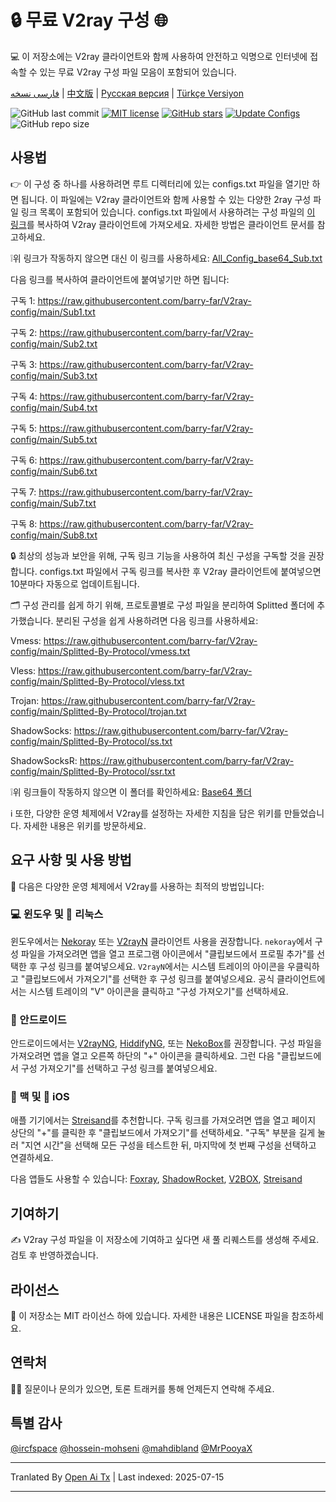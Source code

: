 # 🔒 무료 V2ray 구성 🌐
💻 이 저장소에는 V2ray 클라이언트와 함께 사용하여 안전하고 익명으로 인터넷에 접속할 수 있는 무료 V2ray 구성 파일 모음이 포함되어 있습니다.

[فارسی نسخه](https://github.com/barry-far/V2ray-config/blob/main/Persian-README.md) | [中文版](https://github.com/barry-far/V2ray-config/blob/main/Chinese-README.md) | [Русская версия](https://github.com/barry-far/V2ray-config/blob/main/Russian-README.md) | [Türkçe Versiyon](https://github.com/barry-far/V2ray-config/blob/main/Turkish-README.md)

![GitHub last commit](https://img.shields.io/github/last-commit/barry-far/V2ray-config.svg) [![MIT license](https://img.shields.io/badge/License-MIT-blue.svg)](https://lbesson.mit-license.org/) [![GitHub stars](https://img.shields.io/github/stars/barry-far/V2ray-config.svg)](https://github.com/barry-far/V2ray-config/stargazers) [![Update Configs](https://github.com/barry-far/V2ray-config/actions/workflows/main.yml/badge.svg)](https://github.com/barry-far/V2ray-config/actions/workflows/main.yml) ![GitHub repo size](https://img.shields.io/github/repo-size/barry-far/V2ray-config)  




## 사용법
👉 이 구성 중 하나를 사용하려면 루트 디렉터리에 있는 configs.txt 파일을 열기만 하면 됩니다. 이 파일에는 V2ray 클라이언트와 함께 사용할 수 있는 다양한 2ray 구성 파일 링크 목록이 포함되어 있습니다. configs.txt 파일에서 사용하려는 구성 파일의 [이 링크](https://raw.githubusercontent.com/barry-far/V2ray-config/main/All_Configs_Sub.txt)를 복사하여 V2ray 클라이언트에 가져오세요. 자세한 방법은 클라이언트 문서를 참고하세요.

❕위 링크가 작동하지 않으면 대신 이 링크를 사용하세요: [All_Config_base64_Sub.txt](https://raw.githubusercontent.com/barry-far/V2ray-config/main/All_Configs_base64_Sub.txt)

다음 링크를 복사하여 클라이언트에 붙여넣기만 하면 됩니다:

구독 1: https://raw.githubusercontent.com/barry-far/V2ray-config/main/Sub1.txt

구독 2: https://raw.githubusercontent.com/barry-far/V2ray-config/main/Sub2.txt

구독 3: https://raw.githubusercontent.com/barry-far/V2ray-config/main/Sub3.txt

구독 4: https://raw.githubusercontent.com/barry-far/V2ray-config/main/Sub4.txt

구독 5: https://raw.githubusercontent.com/barry-far/V2ray-config/main/Sub5.txt

구독 6: https://raw.githubusercontent.com/barry-far/V2ray-config/main/Sub6.txt

구독 7: https://raw.githubusercontent.com/barry-far/V2ray-config/main/Sub7.txt

구독 8: https://raw.githubusercontent.com/barry-far/V2ray-config/main/Sub8.txt

🔒 최상의 성능과 보안을 위해, 구독 링크 기능을 사용하여 최신 구성을 구독할 것을 권장합니다. configs.txt 파일에서 구독 링크를 복사한 후 V2ray 클라이언트에 붙여넣으면 10분마다 자동으로 업데이트됩니다.

🗂️ 구성 관리를 쉽게 하기 위해, 프로토콜별로 구성 파일을 분리하여 Splitted 폴더에 추가했습니다. 분리된 구성을 쉽게 사용하려면 다음 링크를 사용하세요: 

Vmess: https://raw.githubusercontent.com/barry-far/V2ray-config/main/Splitted-By-Protocol/vmess.txt

Vless: https://raw.githubusercontent.com/barry-far/V2ray-config/main/Splitted-By-Protocol/vless.txt

Trojan: https://raw.githubusercontent.com/barry-far/V2ray-config/main/Splitted-By-Protocol/trojan.txt

ShadowSocks: https://raw.githubusercontent.com/barry-far/V2ray-config/main/Splitted-By-Protocol/ss.txt

ShadowSocksR: https://raw.githubusercontent.com/barry-far/V2ray-config/main/Splitted-By-Protocol/ssr.txt

❕위 링크들이 작동하지 않으면 이 폴더를 확인하세요: [Base64 폴더](https://github.com/barry-far/V2ray-config/tree/dev/Base64)

ℹ️ 또한, 다양한 운영 체제에서 V2ray를 설정하는 자세한 지침을 담은 위키를 만들었습니다. 자세한 내용은 위키를 방문하세요.

## 요구 사항 및 사용 방법
📲 다음은 다양한 운영 체제에서 V2ray를 사용하는 최적의 방법입니다:

### 💻 윈도우 및 🐧 리눅스
윈도우에서는 [Nekoray](https://github.com/MatsuriDayo/nekoray) 또는 [V2rayN](https://github.com/2dust/v2rayN) 클라이언트 사용을 권장합니다. `nekoray`에서 구성 파일을 가져오려면 앱을 열고 프로그램 아이콘에서 "클립보드에서 프로필 추가"를 선택한 후 구성 링크를 붙여넣으세요. `V2rayN`에서는 시스템 트레이의 아이콘을 우클릭하고 "클립보드에서 가져오기"를 선택한 후 구성 링크를 붙여넣으세요. 공식 클라이언트에서는 시스템 트레이의 "V" 아이콘을 클릭하고 "구성 가져오기"를 선택하세요.

### 🤖 안드로이드
안드로이드에서는 [V2rayNG](https://github.com/2dust/v2rayNG), [HiddifyNG](https://github.com/hiddify/HiddifyNG), 또는 [NekoBox](https://github.com/MatsuriDayo/NekoBoxForAndroid)를 권장합니다. 구성 파일을 가져오려면 앱을 열고 오른쪽 하단의 "+" 아이콘을 클릭하세요. 그런 다음 "클립보드에서 구성 가져오기"를 선택하고 구성 링크를 붙여넣으세요.

### 🍎 맥 및 📱 iOS
애플 기기에서는 [Streisand](https://apps.apple.com/us/app/streisand/id6450534064)를 추천합니다. 구독 링크를 가져오려면 앱을 열고 페이지 상단의 "+"를 클릭한 후 "클립보드에서 가져오기"를 선택하세요. "구독" 부분을 길게 눌러 "지연 시간"을 선택해 모든 구성을 테스트한 뒤, 마지막에 첫 번째 구성을 선택하고 연결하세요.

다음 앱들도 사용할 수 있습니다: [Foxray](https://apps.apple.com/us/app/foxray/id6448898396), [ShadowRocket](https://apps.apple.com/ca/app/shadowrocket/id932747118), [V2BOX](https://apps.apple.com/us/app/v2box-v2ray-client/id6446814690), [Streisand](https://apps.apple.com/us/app/streisand/id6450534064)

## 기여하기
✍️ V2ray 구성 파일을 이 저장소에 기여하고 싶다면 새 풀 리퀘스트를 생성해 주세요. 검토 후 반영하겠습니다.

## 라이선스
📝 이 저장소는 MIT 라이선스 하에 있습니다. 자세한 내용은 LICENSE 파일을 참조하세요.

## 연락처
🙋‍♀️ 질문이나 문의가 있으면, 토론 트래커를 통해 언제든지 연락해 주세요.

## 특별 감사
[@ircfspace](https://github.com/MrPooyaX)
[@hossein-mohseni](https://github.com/hossein-mohseni)
[@mahdibland](https://github.com/mahdibland)
[@MrPooyaX](https://github.com/MrPooyaX)


---

Tranlated By [Open Ai Tx](https://github.com/OpenAiTx/OpenAiTx) | Last indexed: 2025-07-15

---